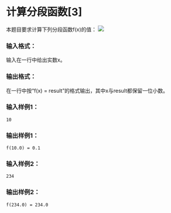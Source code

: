 # 计算分段函数[3]
本题目要求计算下列分段函数f(x)的值：
![](https://images.ptausercontent.com/49)
### 输入格式：
输入在一行中给出实数x。

### 输出格式：
在一行中按“f(x) = result”的格式输出，其中x与result都保留一位小数。

### 输入样例1：
```
10
```
### 输出样例1：
```
f(10.0) = 0.1
```
### 输入样例2：
```
234
```
### 输出样例2：
```
f(234.0) = 234.0
```